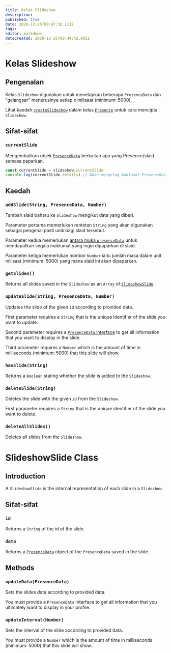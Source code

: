 ```yaml
---
title: Kelas Slideshow
description:
published: true
date: 2020-12-25T00:47:38.111Z
tags:
editor: markdown
dateCreated: 2020-12-25T00:44:42.803Z
---
```


# Kelas Slideshow

## Pengenalan

Kelas `Slideshow` digunakan untuk menetapkan beberapa `PresenceData` dan "gelangsar" menerusinya setiap x milisaat (minimum: 5000).

Lihat kaedah [`createSlideshow`](/dev/presence/class#createslideshow) dalam kelas [`Presence`](/dev/presence/class) untuk cara mencipta `Slideshow`.

## Sifat-sifat

### `currentSlide`

Mengembalikan objek [`PresenceData`](/dev/presence/class#presencedata-interface) berkaitan apa yang Presence/slaid semasa paparkan.

```typescript
const currentSlide = slideshow.currentSlide
console.log(currentSlide.details) // Akan mengelog maklumat PresenceData
```

## Kaedah

### `addSlide(String, PresenceData, Number)`

Tambah slaid baharu ke `Slideshow` mengikut data yang diberi.

Parameter pertama memerlukan rentetan `String` yang akan digunakan sebagai pengenal pasti unik bagi slaid tersebut.

Parameter kedua memerlukan [antara muka `presenceData`](/dev/presence/class#presencedata-interface) untuk mendapatkan segala maklumat yang ingin dipaparkan di slaid.

Parameter ketiga memerlukan nombor `Number` iaitu jumlah masa dalam unit milisaat (minimum: 5000) yang mana slaid ini akan dipaparkan.

### `getSlides()`

Returns all slides saved in the `Slideshow` as an `Array` of [`SlideshowSlide`](#slideshowslide-class).

### `updateSlide(String, PresenceData, Number)`

Updates the slide of the given `id` according to provided data.

First parameter requires a `String` that is the unique identifier of the slide you want to update.

Second parameter requires a [`PresenceData` interface](/dev/presence/class#presencedata-interface) to get all information that you want to display in the slide.

Third parameter requires a `Number` which is the amount of time in milliseconds (minimum: 5000) that this slide will show.

### `hasSlide(String)`

Returns a `Boolean` stating whether the slide is added to the `Slideshow`.

### `deleteSlide(String)`

Deletes the slide with the given `id` from the `Slideshow`.

First parameter requires a `String` that is the unique identifier of the slide you want to delete.

### `deleteAllSlides()`

Deletes all slides from the `Slideshow`.

# SlideshowSlide Class

## Introduction

A `SlideshowSlide` is the internal representation of each slide in a `Slideshow`.

## Sifat-sifat

### `id`

Returns a `String` of the id of the slide.

### `data`

Returns a [`PresenceData`](/dev/presence/class#presencedata-interface) object of the `PresenceData` saved in the slide.

## Methods

### `updateData(PresenceData)`

Sets the slides data according to provided data.

You must provide a `PresenceData` interface to get all information that you ultimately want to display in your profile.

### `updateInterval(Number)`

Sets the interval of the slide according to provided data.

You must provide a `Number` which is the amount of time in milliseconds (minimum: 5000) that this slide will show.
